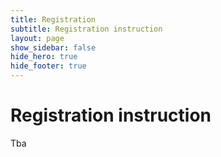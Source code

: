 ```yaml
---
title: Registration
subtitle: Registration instruction
layout: page
show_sidebar: false
hide_hero: true
hide_footer: true
---
```


# Registration instruction

Tba